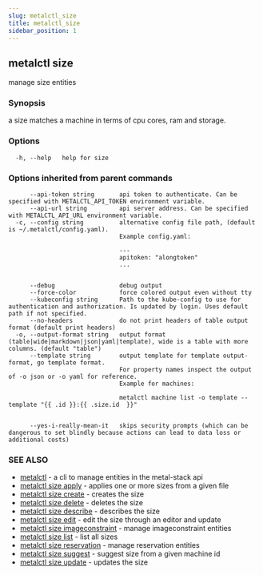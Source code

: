 ```yaml
---
slug: metalctl_size
title: metalctl_size
sidebar_position: 1
---
```


## metalctl size

manage size entities

### Synopsis

a size matches a machine in terms of cpu cores, ram and storage.

### Options

```
  -h, --help   help for size
```

### Options inherited from parent commands

```
      --api-token string       api token to authenticate. Can be specified with METALCTL_API_TOKEN environment variable.
      --api-url string         api server address. Can be specified with METALCTL_API_URL environment variable.
  -c, --config string          alternative config file path, (default is ~/.metalctl/config.yaml).
                               Example config.yaml:
                               
                               ---
                               apitoken: "alongtoken"
                               ...
                               
                               
      --debug                  debug output
      --force-color            force colored output even without tty
      --kubeconfig string      Path to the kube-config to use for authentication and authorization. Is updated by login. Uses default path if not specified.
      --no-headers             do not print headers of table output format (default print headers)
  -o, --output-format string   output format (table|wide|markdown|json|yaml|template), wide is a table with more columns. (default "table")
      --template string        output template for template output-format, go template format.
                               For property names inspect the output of -o json or -o yaml for reference.
                               Example for machines:
                               
                               metalctl machine list -o template --template "{{ .id }}:{{ .size.id  }}"
                               
                               
      --yes-i-really-mean-it   skips security prompts (which can be dangerous to set blindly because actions can lead to data loss or additional costs)
```

### SEE ALSO

* [metalctl](./metalctl.md)	 - a cli to manage entities in the metal-stack api
* [metalctl size apply](./metalctl_size_apply.md)	 - applies one or more sizes from a given file
* [metalctl size create](./metalctl_size_create.md)	 - creates the size
* [metalctl size delete](./metalctl_size_delete.md)	 - deletes the size
* [metalctl size describe](./metalctl_size_describe.md)	 - describes the size
* [metalctl size edit](./metalctl_size_edit.md)	 - edit the size through an editor and update
* [metalctl size imageconstraint](./metalctl_size_imageconstraint.md)	 - manage imageconstraint entities
* [metalctl size list](./metalctl_size_list.md)	 - list all sizes
* [metalctl size reservation](./metalctl_size_reservation.md)	 - manage reservation entities
* [metalctl size suggest](./metalctl_size_suggest.md)	 - suggest size from a given machine id
* [metalctl size update](./metalctl_size_update.md)	 - updates the size

